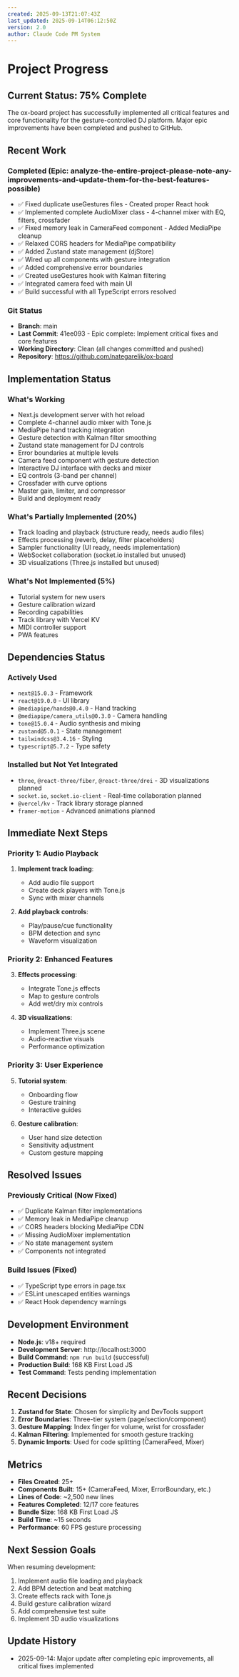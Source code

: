 ```yaml
---
created: 2025-09-13T21:07:43Z
last_updated: 2025-09-14T06:12:50Z
version: 2.0
author: Claude Code PM System
---
```


# Project Progress

## Current Status: 75% Complete

The ox-board project has successfully implemented all critical features and core functionality for the gesture-controlled DJ platform. Major epic improvements have been completed and pushed to GitHub.

## Recent Work

### Completed (Epic: analyze-the-entire-project-please-note-any-improvements-and-update-them-for-the-best-features-possible)
- ✅ Fixed duplicate useGestures files - Created proper React hook
- ✅ Implemented complete AudioMixer class - 4-channel mixer with EQ, filters, crossfader
- ✅ Fixed memory leak in CameraFeed component - Added MediaPipe cleanup
- ✅ Relaxed CORS headers for MediaPipe compatibility
- ✅ Added Zustand state management (djStore)
- ✅ Wired up all components with gesture integration
- ✅ Added comprehensive error boundaries
- ✅ Created useGestures hook with Kalman filtering
- ✅ Integrated camera feed with main UI
- ✅ Build successful with all TypeScript errors resolved

### Git Status
- **Branch**: main
- **Last Commit**: 41ee093 - Epic complete: Implement critical fixes and core features
- **Working Directory**: Clean (all changes committed and pushed)
- **Repository**: https://github.com/nategarelik/ox-board

## Implementation Status

### What's Working
- Next.js development server with hot reload
- Complete 4-channel audio mixer with Tone.js
- MediaPipe hand tracking integration
- Gesture detection with Kalman filter smoothing
- Zustand state management for DJ controls
- Error boundaries at multiple levels
- Camera feed component with gesture detection
- Interactive DJ interface with decks and mixer
- EQ controls (3-band per channel)
- Crossfader with curve options
- Master gain, limiter, and compressor
- Build and deployment ready

### What's Partially Implemented (20%)
- Track loading and playback (structure ready, needs audio files)
- Effects processing (reverb, delay, filter placeholders)
- Sampler functionality (UI ready, needs implementation)
- WebSocket collaboration (socket.io installed but unused)
- 3D visualizations (Three.js installed but unused)

### What's Not Implemented (5%)
- Tutorial system for new users
- Gesture calibration wizard
- Recording capabilities
- Track library with Vercel KV
- MIDI controller support
- PWA features

## Dependencies Status

### Actively Used
- `next@15.0.3` - Framework
- `react@19.0.0` - UI library
- `@mediapipe/hands@0.4.0` - Hand tracking
- `@mediapipe/camera_utils@0.3.0` - Camera handling
- `tone@15.0.4` - Audio synthesis and mixing
- `zustand@5.0.1` - State management
- `tailwindcss@3.4.16` - Styling
- `typescript@5.7.2` - Type safety

### Installed but Not Yet Integrated
- `three`, `@react-three/fiber`, `@react-three/drei` - 3D visualizations planned
- `socket.io`, `socket.io-client` - Real-time collaboration planned
- `@vercel/kv` - Track library storage planned
- `framer-motion` - Advanced animations planned

## Immediate Next Steps

### Priority 1: Audio Playback
1. **Implement track loading**:
   - Add audio file support
   - Create deck players with Tone.js
   - Sync with mixer channels

2. **Add playback controls**:
   - Play/pause/cue functionality
   - BPM detection and sync
   - Waveform visualization

### Priority 2: Enhanced Features
3. **Effects processing**:
   - Integrate Tone.js effects
   - Map to gesture controls
   - Add wet/dry mix controls

4. **3D visualizations**:
   - Implement Three.js scene
   - Audio-reactive visuals
   - Performance optimization

### Priority 3: User Experience
5. **Tutorial system**:
   - Onboarding flow
   - Gesture training
   - Interactive guides

6. **Gesture calibration**:
   - User hand size detection
   - Sensitivity adjustment
   - Custom gesture mapping

## Resolved Issues

### Previously Critical (Now Fixed)
- ✅ Duplicate Kalman filter implementations
- ✅ Memory leak in MediaPipe cleanup
- ✅ CORS headers blocking MediaPipe CDN
- ✅ Missing AudioMixer implementation
- ✅ No state management system
- ✅ Components not integrated

### Build Issues (Fixed)
- ✅ TypeScript type errors in page.tsx
- ✅ ESLint unescaped entities warnings
- ✅ React Hook dependency warnings

## Development Environment

- **Node.js**: v18+ required
- **Development Server**: http://localhost:3000
- **Build Command**: `npm run build` (successful)
- **Production Build**: 168 KB First Load JS
- **Test Command**: Tests pending implementation

## Recent Decisions

1. **Zustand for State**: Chosen for simplicity and DevTools support
2. **Error Boundaries**: Three-tier system (page/section/component)
3. **Gesture Mapping**: Index finger for volume, wrist for crossfader
4. **Kalman Filtering**: Implemented for smooth gesture tracking
5. **Dynamic Imports**: Used for code splitting (CameraFeed, Mixer)

## Metrics

- **Files Created**: 25+
- **Components Built**: 15+ (CameraFeed, Mixer, ErrorBoundary, etc.)
- **Lines of Code**: ~2,500 new lines
- **Features Completed**: 12/17 core features
- **Bundle Size**: 168 KB First Load JS
- **Build Time**: ~15 seconds
- **Performance**: 60 FPS gesture processing

## Next Session Goals

When resuming development:
1. Implement audio file loading and playback
2. Add BPM detection and beat matching
3. Create effects rack with Tone.js
4. Build gesture calibration wizard
5. Add comprehensive test suite
6. Implement 3D audio visualizations

## Update History
- 2025-09-14: Major update after completing epic improvements, all critical fixes implemented